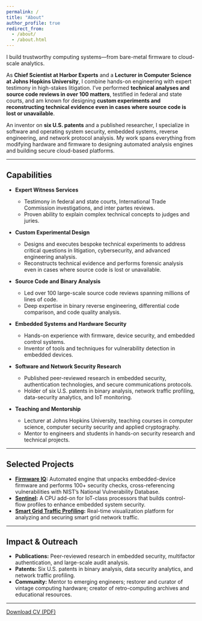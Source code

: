 ```yaml
---
permalink: /
title: "About"
author_profile: true
redirect_from: 
  - /about/
  - /about.html
---
```


I build trustworthy computing systems—from bare-metal firmware to cloud-scale analytics.  

As **Chief Scientist at Harbor Experts** and a **Lecturer in Computer Science at Johns Hopkins University**, I combine hands-on engineering with expert testimony in high-stakes litigation. I’ve performed **technical analyses and source code reviews in over 100 matters**, testified in federal and state courts, and am known for designing **custom experiments and reconstructing technical evidence even in cases where source code is lost or unavailable**.  

An inventor on **six U.S. patents** and a published researcher, I specialize in software and operating system security, embedded systems, reverse engineering, and network protocol analysis. My work spans everything from modifying hardware and firmware to designing automated analysis engines and building secure cloud-based platforms.  

---

## Capabilities

- **Expert Witness Services**  
  - Testimony in federal and state courts, International Trade Commission investigations, and inter partes reviews.  
  - Proven ability to explain complex technical concepts to judges and juries.  

- **Custom Experimental Design**  
  - Designs and executes bespoke technical experiments to address critical questions in litigation, cybersecurity, and advanced engineering analysis.  
  - Reconstructs technical evidence and performs forensic analysis even in cases where source code is lost or unavailable.  

- **Source Code and Binary Analysis**  
  - Led over 100 large-scale source code reviews spanning millions of lines of code.  
  - Deep expertise in binary reverse engineering, differential code comparison, and code quality analysis.  

- **Embedded Systems and Hardware Security**  
  - Hands-on experience with firmware, device security, and embedded control systems.  
  - Inventor of tools and techniques for vulnerability detection in embedded devices.  

- **Software and Network Security Research**  
  - Published peer-reviewed research in embedded security, authentication technologies, and secure communications protocols.  
  - Holder of six U.S. patents in binary analysis, network traffic profiling, data-security analytics, and IoT monitoring.  

- **Teaching and Mentorship**  
  - Lecturer at Johns Hopkins University, teaching courses in computer science, computer security security and applied cryptography.  
  - Mentor to engineers and students in hands-on security research and technical projects.  

---

## Selected Projects

- **[Firmware IQ](https://harborlabs.com/firmwareiq/):** Automated engine that unpacks embedded-device firmware and performs 100+ security checks, cross-referencing vulnerabilities with NIST’s National Vulnerability Database.  
- **[Sentinel](https://scholar.google.com/citations?view_op=view_citation&hl=en&user=lmafl-QAAAAJ&citation_for_view=lmafl-QAAAAJ:eQOLeE2rZwMC):** A CPU add-on for IoT-class processors that builds control-flow profiles to enhance embedded system security.  
- **[Smart Grid Traffic Profiling](https://patents.google.com/patent/US9667521B2/en?oq=US+9%2c667%2c521+B2):** Real-time visualization platform for analyzing and securing smart grid network traffic.  

---

## Impact & Outreach

- **Publications:** Peer-reviewed research in embedded security, multifactor authentication, and large-scale audit analysis.  
- **Patents:** Six U.S. patents in binary analysis, data security analytics, and network traffic profiling.  
- **Community:** Mentor to emerging engineers; restorer and curator of vintage computing hardware; creator of retro-computing archives and educational resources.  

---

[Download CV (PDF)](/files/PaulMartin-CV.pdf)